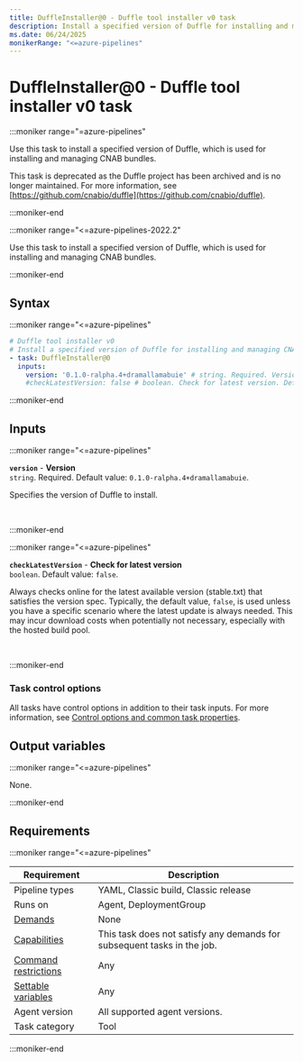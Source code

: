 ```yaml
---
title: DuffleInstaller@0 - Duffle tool installer v0 task
description: Install a specified version of Duffle for installing and managing CNAB bundles.
ms.date: 06/24/2025
monikerRange: "<=azure-pipelines"
---
```


# DuffleInstaller@0 - Duffle tool installer v0 task

<!-- :::description::: -->
:::moniker range="=azure-pipelines"

<!-- :::editable-content name="description"::: -->
Use this task to install a specified version of Duffle, which is used for installing and managing CNAB bundles.

This task is deprecated as the Duffle project has been archived and is no longer maintained. For more information, see [https://github.com/cnabio/duffle](https://github.com/cnabio/duffle).
<!-- :::editable-content-end::: -->

<!-- This task is deprecated. -->

:::moniker-end

:::moniker range="<=azure-pipelines-2022.2"

<!-- :::editable-content name="description"::: -->
Use this task to install a specified version of Duffle, which is used for installing and managing CNAB bundles.
<!-- :::editable-content-end::: -->

:::moniker-end
<!-- :::description-end::: -->

<!-- :::syntax::: -->
## Syntax

:::moniker range="<=azure-pipelines"

```yaml
# Duffle tool installer v0
# Install a specified version of Duffle for installing and managing CNAB bundles.
- task: DuffleInstaller@0
  inputs:
    version: '0.1.0-ralpha.4+dramallamabuie' # string. Required. Version. Default: 0.1.0-ralpha.4+dramallamabuie.
    #checkLatestVersion: false # boolean. Check for latest version. Default: false.
```

:::moniker-end
<!-- :::syntax-end::: -->

<!-- :::inputs::: -->
## Inputs

<!-- :::item name="version"::: -->
:::moniker range="<=azure-pipelines"

**`version`** - **Version**<br>
`string`. Required. Default value: `0.1.0-ralpha.4+dramallamabuie`.<br>
<!-- :::editable-content name="helpMarkDown"::: -->
Specifies the version of Duffle to install.
<!-- :::editable-content-end::: -->
<br>

:::moniker-end
<!-- :::item-end::: -->
<!-- :::item name="checkLatestVersion"::: -->
:::moniker range="<=azure-pipelines"

**`checkLatestVersion`** - **Check for latest version**<br>
`boolean`. Default value: `false`.<br>
<!-- :::editable-content name="helpMarkDown"::: -->
Always checks online for the latest available version (stable.txt) that satisfies the version spec. Typically, the default value, `false`, is used unless you have a specific scenario where the latest update is always needed. This may incur download costs when potentially not necessary, especially with the hosted build pool.
<!-- :::editable-content-end::: -->
<br>

:::moniker-end
<!-- :::item-end::: -->

### Task control options

All tasks have control options in addition to their task inputs. For more information, see [Control options and common task properties](/azure/devops/pipelines/yaml-schema/steps-task#common-task-properties).
<!-- :::inputs-end::: -->

<!-- :::outputVariables::: -->
## Output variables

:::moniker range="<=azure-pipelines"

None.

:::moniker-end
<!-- :::outputVariables-end::: -->

<!-- :::remarks::: -->
<!-- :::editable-content name="remarks"::: -->
<!-- :::editable-content-end::: -->
<!-- :::remarks-end::: -->

<!-- :::examples::: -->
<!-- :::editable-content name="examples"::: -->
<!-- :::editable-content-end::: -->
<!-- :::examples-end::: -->

<!-- :::properties::: -->
## Requirements

:::moniker range="<=azure-pipelines"

| Requirement | Description |
|-------------|-------------|
| Pipeline types | YAML, Classic build, Classic release |
| Runs on | Agent, DeploymentGroup |
| [Demands](/azure/devops/pipelines/process/demands) | None |
| [Capabilities](/azure/devops/pipelines/agents/agents#capabilities) | This task does not satisfy any demands for subsequent tasks in the job. |
| [Command restrictions](/azure/devops/pipelines/security/templates#agent-logging-command-restrictions) | Any |
| [Settable variables](/azure/devops/pipelines/security/templates#agent-logging-command-restrictions) | Any |
| Agent version | All supported agent versions. |
| Task category | Tool |

:::moniker-end
<!-- :::properties-end::: -->

<!-- :::see-also::: -->
<!-- :::editable-content name="seeAlso"::: -->
<!-- :::editable-content-end::: -->
<!-- :::see-also-end::: -->